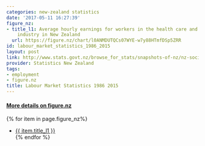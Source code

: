 ```yaml
---
categories: new-zealand statistics
date: '2017-05-11 16:27:39'
figure_nz:
- title_l1: Average hourly earnings for workers in the health care and social assistance
    industry in New Zealand
  url: https://figure.nz/chart/l0ANMDUTQCs07WYE-w7y88HTmfDSp5ZRR
id: labour_market_statistics_1986_2015
layout: post
link: http://www.stats.govt.nz/browse_for_stats/snapshots-of-nz/nz-social-indicators/Home/Labour%20market/lab-force-particip.aspx
provider: Statistics New Zealand
tags:
- employment
- figure.nz
title: Labour Market Statistics 1986 2015
---
```


<h4><u> More details on figure.nz</u></h4>
{% for item in page.figure_nz%}
<ul class="post-list-l2">
    <li><a href="{{ item.url }}">{{ item.title_l1 }}</a></li>
{% endfor %}
</ul>